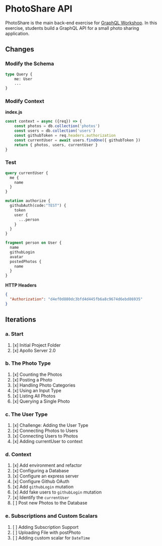 PhotoShare API
===============
PhotoShare is the main back-end exercise for [GraphQL Workshop](https://www.graphqlworkshop.com). In this exercise, students build a GraphQL API for a small photo sharing application.

Changes
---------------

### Modify the Schema

```graphql
type Query {
    me: User
    ...
}
```

### Modify Context

__index.js__
```javascript
const context = async ({req}) => {
    const photos = db.collection('photos')
    const users = db.collection('users')
    const githubToken = req.headers.authorization
    const currentUser = await users.findOne({ githubToken })
    return { photos, users, currentUser }
}
```

### Test

```graphql
query currentUser {
  me {
    name
  }
}

mutation authorize {
  githubAuth(code:"TEST") {
    token 
    user {
      ...person
    }
  }
}

fragment person on User {
  name
  githubLogin
  avatar
  postedPhotos {
    name
  }
}
```

__HTTP Headers__
```json
{
  "Authorization": "d4ef0d880dc3bfd4d445fb6a8c9674d6ebd86935"
}
```

Iterations
---------------

### a. Start

1. [x] Initial Project Folder
2. [x] Apollo Server 2.0

### b. The Photo Type

1. [x] Counting the Photos 
2. [x] Posting a Photo 
3. [x] Handling Photo Categories 
4. [x] Using an Input Type 
5. [x] Listing All Photos 
6. [x] Querying a Single Photo 

### c. The User Type

1. [x] Challenge: Adding the User Type
2. [x] Connecting Photos to Users
3. [x] Connecting Users to Photos
4. [x] Adding currentUser to context

### d. Context

1. [x] Add environment and refactor
2. [x] Configuring a Database
3. [x] Configure an express server
4. [x] Configure Github OAuth
5. [x] Add `githubLogin` mutation
6. [x] Add fake users to `githubLogin` mutation
7. [x] Identify the `currentUser`
8. [ ] Post new Photos to the Database

### e. Subscriptions and Custom Scalars

1. [ ] Adding Subscription Support 
2. [ ] Uploading File with postPhoto 
3. [ ] Adding custom scalar for `DateTime`
